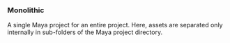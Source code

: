 ### Monolithic

A single Maya project for an entire project. Here, assets are separated only internally in sub-folders of the Maya project directory.